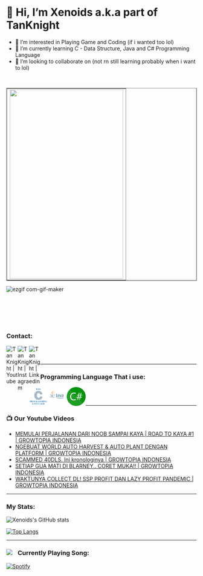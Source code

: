 <h1>👋 Hi, I’m Xenoids a.k.a part of TanKnight</h1>

- 👀 I’m interested in Playing Game and Coding (if i wanted too lol)
- 🌱 I’m currently learning C - Data Structure, Java and C# Programming Language
- 💞️ I’m looking to collaborate on (not rn still learning probably when i want to lol)
<br></br>
<table align="right" border="1px" margin-top="50px">
  <tr>
    <td><img src="https://user-images.githubusercontent.com/71064059/111904217-f0d52400-8a02-11eb-9cf7-dde164effec8.png" width="300" height="500" align="right" /></td>
  </tr>
  </table>
  
 ![ezgif com-gif-maker](https://user-images.githubusercontent.com/71064059/111902499-fa5a8e00-89fa-11eb-9c40-fa343fe26ada.gif)


<br></br>
<br></br>

### Contact:
[<img align="left" alt="Tan Knight | Youtube" width="30px" src="https://cdn.jsdelivr.net/npm/simple-icons@v3/icons/youtube.svg" />][youtube]
[<img align="left" alt="Tan Knight | Instagram" width="30px" src="https://cdn.jsdelivr.net/npm/simple-icons@v3/icons/instagram.svg" />][instagram]
[<img align="left" alt="Tan Knight | Linkedin" width="30px" src="https://cdn.jsdelivr.net/npm/simple-icons@v3/icons/linkedin.svg" />][linkedin]



<br></br>

---
### Programming Language That i use:

<img align="left" alt="C Language" width="50px" src="https://raw.githubusercontent.com/github/explore/80688e429a7d4ef2fca1e82350fe8e3517d3494d/topics/c/c.png" />

<img align="left" alt="Java Language" width="50px" src="https://raw.githubusercontent.com/github/explore/80688e429a7d4ef2fca1e82350fe8e3517d3494d/topics/java/java.png" />

<img align="left" alt="C# Language" width="50px" src="https://raw.githubusercontent.com/github/explore/80688e429a7d4ef2fca1e82350fe8e3517d3494d/topics/csharp/csharp.png" />

<br></br>


---
### 📺 Our Youtube Videos
<!-- YOUTUBE:START -->
- [MEMULAI PERJALANAN DARI NOOB SAMPAI KAYA | ROAD TO KAYA #1 | GROWTOPIA INDONESIA](https://www.youtube.com/watch?v=dw724THlvGM)
- [NGEBUAT WORLD AUTO HARVEST & AUTO PLANT DENGAN PLATFORM | GROWTOPIA INDONESIA](https://www.youtube.com/watch?v=QwE8LXhez8U)
- [SCAMMED 40DLS. Ini kronologinya | GROWTOPIA INDONESIA](https://www.youtube.com/watch?v=HC0zASKKNkM)
- [SETIAP GUA MATI DI BLARNEY.. CORET MUKA!! | GROWTOPIA INDONESIA](https://www.youtube.com/watch?v=91x3oeGly6c)
- [WAKTUNYA COLLECT DL! SSP PROFIT DAN LAZY PROFIT PANDEMIC | GROWTOPIA INDONESIA](https://www.youtube.com/watch?v=mmCqvRMyEiw)
<!-- YOUTUBE:END -->

---
### My Stats:
![Xenoids's GitHub stats](https://github-readme-stats.vercel.app/api?username=Xenoids&theme=radical&show_icons=true)


[![Top Langs](https://github-readme-stats.vercel.app/api/top-langs/?username=Xenoids&layout=compact)](https://github.com/anuraghazra/github-readme-stats)

---
### [<img align ="left" width ="30px" src="https://simpleicons.org/icons/spotify.svg" />][spotify]Currently Playing Song:
[![Spotify](https://novatorem-4m3ug0q42-xenoids.vercel.app/api/spotify)](https://open.spotify.com/user/c15cf55f9d1e42e4b2acf15f9f4c428b)

[youtube]: https://www.youtube.com/TanKnight
[instagram]: https://www.instagram.com/not_n.v.t
[linkedin]: https://id.linkedin.com/in/nicholas-valenthinus-tanoto-0ab0a61b7
[spotify]: https://open.spotify.com/user/31yp5jq7iowjpve2m3y4hcc7qdc4?si=fZtZ3fhARxS03W43B6HwiQ

